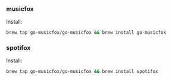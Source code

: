 ### musicfox

Install:

```sh
brew tap go-musicfox/go-musicfox && brew install go-musicfox
```

### spotifox

Install:

```sh
brew tap go-musicfox/go-musicfox && brew install spotifox
```

